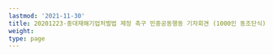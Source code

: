 ```yaml
---
lastmod: '2021-11-30'
title: 20201223-중대재해기업처벌법 제정 촉구 민중공동행동 기자회견 (1000인 동조단식)
weight: 
type: page
---
```


